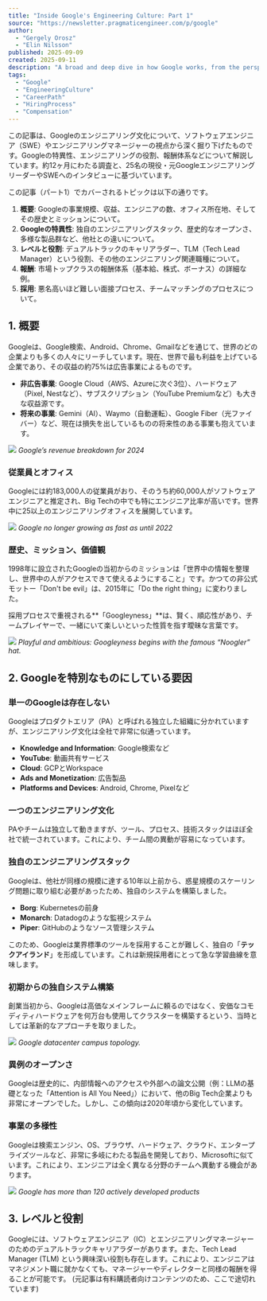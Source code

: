 ```yaml
---
title: "Inside Google's Engineering Culture: Part 1"
source: "https://newsletter.pragmaticengineer.com/p/google"
author:
  - "Gergely Orosz"
  - "Elin Nilsson"
published: 2025-09-09
created: 2025-09-11
description: "A broad and deep dive in how Google works, from the perspective of SWEs and eng managers. What makes Google special from an engineering point of view, engineering roles, compensation, and more"
tags:
  - "Google"
  - "EngineeringCulture"
  - "CareerPath"
  - "HiringProcess"
  - "Compensation"
---
```


この記事は、Googleのエンジニアリング文化について、ソフトウェアエンジニア（SWE）やエンジニアリングマネージャーの視点から深く掘り下げたものです。Googleの特異性、エンジニアリングの役割、報酬体系などについて解説しています。約12ヶ月にわたる調査と、25名の現役・元GoogleエンジニアリングリーダーやSWEへのインタビューに基づいています。

この記事（パート1）でカバーされるトピックは以下の通りです。

1. **概要**: Googleの事業規模、収益、エンジニアの数、オフィス所在地、そしてその歴史とミッションについて。
2. **Googleの特異性**: 独自のエンジニアリングスタック、歴史的なオープンさ、多様な製品群など、他社との違いについて。
3. **レベルと役割**: デュアルトラックのキャリアラダー、TLM（Tech Lead Manager）という役割、その他のエンジニアリング関連職種について。
4. **報酬**: 市場トップクラスの報酬体系（基本給、株式、ボーナス）の詳細な例。
5. **採用**: 悪名高いほど難しい面接プロセス、チームマッチングのプロセスについて。

## 1. 概要

Googleは、Google検索、Android、Chrome、Gmailなどを通じて、世界のどの企業よりも多くの人々にリーチしています。現在、世界で最も利益を上げている企業であり、その収益の約75%は広告事業によるものです。

- **非広告事業**: Google Cloud（AWS、Azureに次ぐ3位）、ハードウェア（Pixel, Nestなど）、サブスクリプション（YouTube Premiumなど）も大きな収益源です。
- **将来の事業**: Gemini（AI）、Waymo（自動運転）、Google Fiber（光ファイバー）など、現在は損失を出しているものの将来性のある事業も抱えています。

[![](https://substackcdn.com/image/fetch/$s_!XUp3!,w_1456,c_limit,f_auto,q_auto:good,fl_progressive:steep/https%3A%2F%2Fsubstack-post-media.s3.amazonaws.com%2Fpublic%2Fimages%2F37d535f4-b7e5-4e75-8936-80e3baf1305e_1436x970.png)](https://substackcdn.com/image/fetch/%24s_%21XUp3%21%2Cf_auto%2Cq_auto%3Agood%2Cfl_progressive%3Asteep/https%3A//substack-post-media.s3.amazonaws.com/public/images/37d535f4-b7e5-4e75-8936-80e3baf1305e_1436x970.png)
*Google’s revenue breakdown for 2024*

### 従業員とオフィス

Googleには約183,000人の従業員がおり、そのうち約60,000人がソフトウェアエンジニアと推定され、Big Techの中でも特にエンジニア比率が高いです。世界中に25以上のエンジニアリングオフィスを展開しています。

[![](https://substackcdn.com/image/fetch/$s_!EqPQ!,w_1456,c_limit,f_auto,q_auto:good,fl_progressive:steep/https%3A%2F%2Fsubstack-post-media.s3.amazonaws.com%2Fpublic%2Fimages%2Fde80a8c6-2754-431b-ab28-929837e869f1_1172x872.png)](https://substackcdn.com/image/fetch/%24s_%21EqPQ%21%2Cf_auto%2Cq_auto%3Agood%2Cfl_progressive%3Asteep/https%3A//substack-post-media.s3.amazonaws.com/public/images/de80a8c6-2754-431b-ab28-929837e869f1_1172x872.png)
*Google no longer growing as fast as until 2022*

### 歴史、ミッション、価値観

1998年に設立されたGoogleの当初からのミッションは「世界中の情報を整理し、世界中の人がアクセスできて使えるようにすること」です。かつての非公式モットー「Don't be evil」は、2015年に「Do the right thing」に変わりました。

採用プロセスで重視される**「Googleyness」**は、賢く、順応性があり、チームプレイヤーで、一緒にいて楽しいといった性質を指す曖昧な言葉です。

[![](https://substackcdn.com/image/fetch/$s_!WJFO!,w_1456,c_limit,f_auto,q_auto:good,fl_progressive:steep/https%3A%2F%2Fsubstack-post-media.s3.amazonaws.com%2Fpublic%2Fimages%2F2fc9ef5b-a19a-43f5-9fa5-135e644aeb2a_1280x720.png)](https://substackcdn.com/image/fetch/%24s_%21WJFO%21%2Cf_auto%2Cq_auto%3Agood%2Cfl_progressive%3Asteep/https%3A//substack-post-media.s3.amazonaws.com/public/images/2fc9ef5b-a19a-43f5-9fa5-135e644aeb2a_1280x720.png)
*Playful and ambitious: Googleyness begins with the famous “Noogler” hat.*

## 2. Googleを特別なものにしている要因

### 単一のGoogleは存在しない

Googleはプロダクトエリア（PA）と呼ばれる独立した組織に分かれていますが、エンジニアリング文化は全社で非常に似通っています。

- **Knowledge and Information**: Google検索など
- **YouTube**: 動画共有サービス
- **Cloud**: GCPとWorkspace
- **Ads and Monetization**: 広告製品
- **Platforms and Devices**: Android, Chrome, Pixelなど

### 一つのエンジニアリング文化

PAやチームは独立して動きますが、ツール、プロセス、技術スタックはほぼ全社で統一されています。これにより、チーム間の異動が容易になっています。

### 独自のエンジニアリングスタック

Googleは、他社が同様の規模に達する10年以上前から、惑星規模のスケーリング問題に取り組む必要があったため、独自のシステムを構築しました。

- **Borg**: Kubernetesの前身
- **Monarch**: Datadogのような監視システム
- **Piper**: GitHubのようなソース管理システム

このため、Googleは業界標準のツールを採用することが難しく、独自の「**テックアイランド**」を形成しています。これは新規採用者にとって急な学習曲線を意味します。

### 初期からの独自システム構築

創業当初から、Googleは高価なメインフレームに頼るのではなく、安価なコモディティハードウェアを何万台も使用してクラスターを構築するという、当時としては革新的なアプローチを取りました。

[![](https://substackcdn.com/image/fetch/$s_!uslE!,w_1456,c_limit,f_auto,q_auto:good,fl_progressive:steep/https%3A%2F%2Fsubstack-post-media.s3.amazonaws.com%2Fpublic%2Fimages%2Fa9f76bd3-9414-480b-bc12-b8feed95d553_900x488.png)](https://substackcdn.com/image/fetch/%24s_%21uslE%21%2Cf_auto%2Cq_auto%3Agood%2Cfl_progressive%3Asteep/https%3A//substack-post-media.s3.amazonaws.com/public/images/a9f76bd3-9414-480b-bc12-b8feed95d553_900x488.png)
*Google datacenter campus topology.*

### 異例のオープンさ

Googleは歴史的に、内部情報へのアクセスや外部への論文公開（例：LLMの基礎となった「Attention is All You Need」）において、他のBig Tech企業よりも非常にオープンでした。しかし、この傾向は2020年頃から変化しています。

### 事業の多様性

Googleは検索エンジン、OS、ブラウザ、ハードウェア、クラウド、エンタープライズツールなど、非常に多岐にわたる製品を開発しており、Microsoftに似ています。これにより、エンジニアは全く異なる分野のチームへ異動する機会があります。

[![](https://substackcdn.com/image/fetch/$s_!4d-s!,w_1456,c_limit,f_auto,q_auto:good,fl_progressive:steep/https%3A%2F%2Fsubstack-post-media.s3.amazonaws.com%2Fpublic%2Fimages%2Fba0338d5-116e-419a-a70a-456acf4186ef_1600x1157.png)](https://substackcdn.com/image/fetch/%24s_%214d-s%21%2Cf_auto%2Cq_auto%3Agood%2Cfl_progressive%3Asteep/https%3A//substack-post-media.s3.amazonaws.com/public/images/ba0338d5-116e-419a-a70a-456acf4186ef_1600x1157.png)
*Google has more than 120 actively developed products*

## 3. レベルと役割

Googleには、ソフトウェアエンジニア（IC）とエンジニアリングマネージャーのためのデュアルトラックキャリアラダーがあります。また、Tech Lead Manager (TLM) という興味深い役割も存在します。これにより、エンジニアはマネジメント職に就かなくても、マネージャーやディレクターと同様の報酬を得ることが可能です。
(元記事は有料購読者向けコンテンツのため、ここで途切れています)
